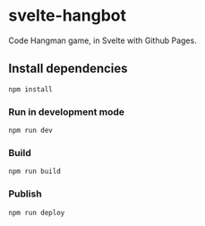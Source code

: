 # svelte-hangbot

Code Hangman game, in Svelte with Github Pages.

## Install dependencies

```
npm install
```

### Run in development mode

```
npm run dev
```

### Build

```
npm run build
```

### Publish

```
npm run deploy
```
